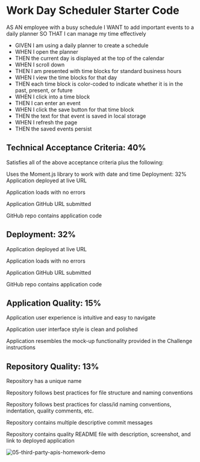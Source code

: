 # Work Day Scheduler Starter Code
AS AN employee with a busy schedule
I WANT to add important events to a daily planner
SO THAT I can manage my time effectively

* GIVEN I am using a daily planner to create a schedule
* WHEN I open the planner
* THEN the current day is displayed at the top of the calendar
* WHEN I scroll down
* THEN I am presented with time blocks for standard business hours
* WHEN I view the time blocks for that day
* THEN each time block is color-coded to indicate whether it is in the past, present, or future
* WHEN I click into a time block
* THEN I can enter an event
* WHEN I click the save button for that time block
* THEN the text for that event is saved in local storage
* WHEN I refresh the page
* THEN the saved events persist

## Technical Acceptance Criteria: 40%
Satisfies all of the above acceptance criteria plus the following:

Uses the Moment.js library to work with date and time
Deployment: 32%
Application deployed at live URL

Application loads with no errors

Application GitHub URL submitted

GitHub repo contains application code

## Deployment: 32%
Application deployed at live URL

Application loads with no errors

Application GitHub URL submitted

GitHub repo contains application code

## Application Quality: 15%
Application user experience is intuitive and easy to navigate

Application user interface style is clean and polished

Application resembles the mock-up functionality provided in the Challenge instructions

## Repository Quality: 13%
Repository has a unique name

Repository follows best practices for file structure and naming conventions

Repository follows best practices for class/id naming conventions, indentation, quality comments, etc.

Repository contains multiple descriptive commit messages

Repository contains quality README file with description, screenshot, and link to deployed application

![05-third-party-apis-homework-demo](https://user-images.githubusercontent.com/110753777/189489028-4e33b02c-f058-4926-8638-d1432f82aa2d.gif)
